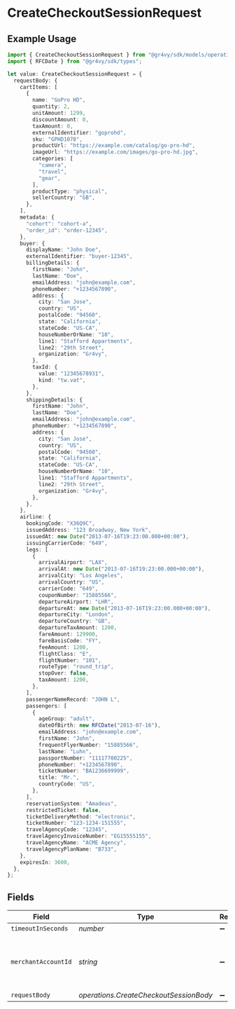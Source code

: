 # CreateCheckoutSessionRequest

## Example Usage

```typescript
import { CreateCheckoutSessionRequest } from "@gr4vy/sdk/models/operations";
import { RFCDate } from "@gr4vy/sdk/types";

let value: CreateCheckoutSessionRequest = {
  requestBody: {
    cartItems: [
      {
        name: "GoPro HD",
        quantity: 2,
        unitAmount: 1299,
        discountAmount: 0,
        taxAmount: 0,
        externalIdentifier: "goprohd",
        sku: "GPHD1078",
        productUrl: "https://example.com/catalog/go-pro-hd",
        imageUrl: "https://example.com/images/go-pro-hd.jpg",
        categories: [
          "camera",
          "travel",
          "gear",
        ],
        productType: "physical",
        sellerCountry: "GB",
      },
    ],
    metadata: {
      "cohort": "cohort-a",
      "order_id": "order-12345",
    },
    buyer: {
      displayName: "John Doe",
      externalIdentifier: "buyer-12345",
      billingDetails: {
        firstName: "John",
        lastName: "Doe",
        emailAddress: "john@example.com",
        phoneNumber: "+1234567890",
        address: {
          city: "San Jose",
          country: "US",
          postalCode: "94560",
          state: "California",
          stateCode: "US-CA",
          houseNumberOrName: "10",
          line1: "Stafford Appartments",
          line2: "29th Street",
          organization: "Gr4vy",
        },
        taxId: {
          value: "12345678931",
          kind: "tw.vat",
        },
      },
      shippingDetails: {
        firstName: "John",
        lastName: "Doe",
        emailAddress: "john@example.com",
        phoneNumber: "+1234567890",
        address: {
          city: "San Jose",
          country: "US",
          postalCode: "94560",
          state: "California",
          stateCode: "US-CA",
          houseNumberOrName: "10",
          line1: "Stafford Appartments",
          line2: "29th Street",
          organization: "Gr4vy",
        },
      },
    },
    airline: {
      bookingCode: "X36Q9C",
      issuedAddress: "123 Broadway, New York",
      issuedAt: new Date("2013-07-16T19:23:00.000+00:00"),
      issuingCarrierCode: "649",
      legs: [
        {
          arrivalAirport: "LAX",
          arrivalAt: new Date("2013-07-16T19:23:00.000+00:00"),
          arrivalCity: "Los Angeles",
          arrivalCountry: "US",
          carrierCode: "649",
          couponNumber: "15885566",
          departureAirport: "LHR",
          departureAt: new Date("2013-07-16T19:23:00.000+00:00"),
          departureCity: "London",
          departureCountry: "GB",
          departureTaxAmount: 1200,
          fareAmount: 129900,
          fareBasisCode: "FY",
          feeAmount: 1200,
          flightClass: "E",
          flightNumber: "101",
          routeType: "round_trip",
          stopOver: false,
          taxAmount: 1200,
        },
      ],
      passengerNameRecord: "JOHN L",
      passengers: [
        {
          ageGroup: "adult",
          dateOfBirth: new RFCDate("2013-07-16"),
          emailAddress: "john@example.com",
          firstName: "John",
          frequentFlyerNumber: "15885566",
          lastName: "Luhn",
          passportNumber: "11117700225",
          phoneNumber: "+1234567890",
          ticketNumber: "BA1236699999",
          title: "Mr.",
          countryCode: "US",
        },
      ],
      reservationSystem: "Amadeus",
      restrictedTicket: false,
      ticketDeliveryMethod: "electronic",
      ticketNumber: "123-1234-151555",
      travelAgencyCode: "12345",
      travelAgencyInvoiceNumber: "EG15555155",
      travelAgencyName: "ACME Agency",
      travelAgencyPlanName: "B733",
    },
    expiresIn: 3600,
  },
};
```

## Fields

| Field                                                   | Type                                                    | Required                                                | Description                                             |
| ------------------------------------------------------- | ------------------------------------------------------- | ------------------------------------------------------- | ------------------------------------------------------- |
| `timeoutInSeconds`                                      | *number*                                                | :heavy_minus_sign:                                      | N/A                                                     |
| `merchantAccountId`                                     | *string*                                                | :heavy_minus_sign:                                      | The ID of the merchant account to use for this request. |
| `requestBody`                                           | *operations.CreateCheckoutSessionBody*                  | :heavy_minus_sign:                                      | N/A                                                     |